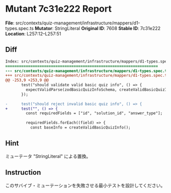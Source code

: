 # Mutant 7c31e222 Report

**File**: src/contexts/quiz-management/infrastructure/mappers/d1-types.spec.ts
**Mutator**: StringLiteral
**Original ID**: 7608
**Stable ID**: 7c31e222
**Location**: L257:12–L257:51

## Diff

```diff
Index: src/contexts/quiz-management/infrastructure/mappers/d1-types.spec.ts
===================================================================
--- src/contexts/quiz-management/infrastructure/mappers/d1-types.spec.ts	original
+++ src/contexts/quiz-management/infrastructure/mappers/d1-types.spec.ts	mutated #7608
@@ -253,9 +253,9 @@
       test("should validate valid basic quiz info", () => {
         expectValidParse(zodBasicQuizInfoSchema, createValidBasicQuizInfo());
       });
 
-      test("should reject invalid basic quiz info", () => {
+      test("", () => {
         const requiredFields = ["id", "solution_id", "answer_type"];
 
         requiredFields.forEach((field) => {
           const baseInfo = createValidBasicQuizInfo();
```

## Hint

ミューテータ "StringLiteral" による置換。

## Instruction

このサバイブ・ミューテーションを失敗させる最小テストを設計してください。
